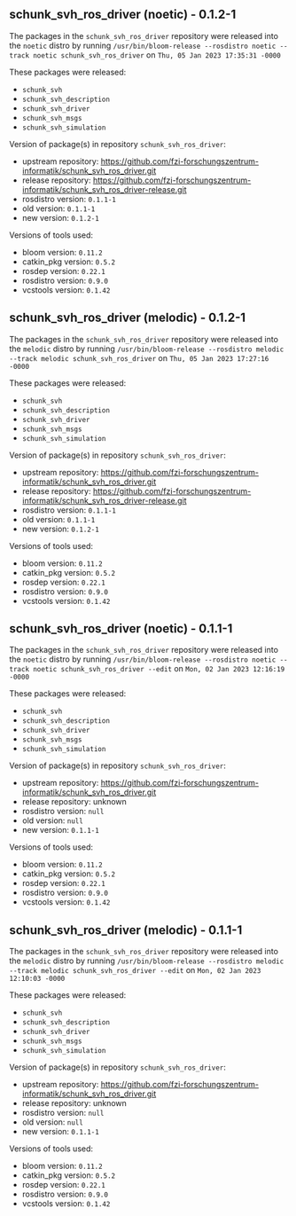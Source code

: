 ## schunk_svh_ros_driver (noetic) - 0.1.2-1

The packages in the `schunk_svh_ros_driver` repository were released into the `noetic` distro by running `/usr/bin/bloom-release --rosdistro noetic --track noetic schunk_svh_ros_driver` on `Thu, 05 Jan 2023 17:35:31 -0000`

These packages were released:
- `schunk_svh`
- `schunk_svh_description`
- `schunk_svh_driver`
- `schunk_svh_msgs`
- `schunk_svh_simulation`

Version of package(s) in repository `schunk_svh_ros_driver`:

- upstream repository: https://github.com/fzi-forschungszentrum-informatik/schunk_svh_ros_driver.git
- release repository: https://github.com/fzi-forschungszentrum-informatik/schunk_svh_ros_driver-release.git
- rosdistro version: `0.1.1-1`
- old version: `0.1.1-1`
- new version: `0.1.2-1`

Versions of tools used:

- bloom version: `0.11.2`
- catkin_pkg version: `0.5.2`
- rosdep version: `0.22.1`
- rosdistro version: `0.9.0`
- vcstools version: `0.1.42`


## schunk_svh_ros_driver (melodic) - 0.1.2-1

The packages in the `schunk_svh_ros_driver` repository were released into the `melodic` distro by running `/usr/bin/bloom-release --rosdistro melodic --track melodic schunk_svh_ros_driver` on `Thu, 05 Jan 2023 17:27:16 -0000`

These packages were released:
- `schunk_svh`
- `schunk_svh_description`
- `schunk_svh_driver`
- `schunk_svh_msgs`
- `schunk_svh_simulation`

Version of package(s) in repository `schunk_svh_ros_driver`:

- upstream repository: https://github.com/fzi-forschungszentrum-informatik/schunk_svh_ros_driver.git
- release repository: https://github.com/fzi-forschungszentrum-informatik/schunk_svh_ros_driver-release.git
- rosdistro version: `0.1.1-1`
- old version: `0.1.1-1`
- new version: `0.1.2-1`

Versions of tools used:

- bloom version: `0.11.2`
- catkin_pkg version: `0.5.2`
- rosdep version: `0.22.1`
- rosdistro version: `0.9.0`
- vcstools version: `0.1.42`


## schunk_svh_ros_driver (noetic) - 0.1.1-1

The packages in the `schunk_svh_ros_driver` repository were released into the `noetic` distro by running `/usr/bin/bloom-release --rosdistro noetic --track noetic schunk_svh_ros_driver --edit` on `Mon, 02 Jan 2023 12:16:19 -0000`

These packages were released:
- `schunk_svh`
- `schunk_svh_description`
- `schunk_svh_driver`
- `schunk_svh_msgs`
- `schunk_svh_simulation`

Version of package(s) in repository `schunk_svh_ros_driver`:

- upstream repository: https://github.com/fzi-forschungszentrum-informatik/schunk_svh_ros_driver.git
- release repository: unknown
- rosdistro version: `null`
- old version: `null`
- new version: `0.1.1-1`

Versions of tools used:

- bloom version: `0.11.2`
- catkin_pkg version: `0.5.2`
- rosdep version: `0.22.1`
- rosdistro version: `0.9.0`
- vcstools version: `0.1.42`


## schunk_svh_ros_driver (melodic) - 0.1.1-1

The packages in the `schunk_svh_ros_driver` repository were released into the `melodic` distro by running `/usr/bin/bloom-release --rosdistro melodic --track melodic schunk_svh_ros_driver --edit` on `Mon, 02 Jan 2023 12:10:03 -0000`

These packages were released:
- `schunk_svh`
- `schunk_svh_description`
- `schunk_svh_driver`
- `schunk_svh_msgs`
- `schunk_svh_simulation`

Version of package(s) in repository `schunk_svh_ros_driver`:

- upstream repository: https://github.com/fzi-forschungszentrum-informatik/schunk_svh_ros_driver.git
- release repository: unknown
- rosdistro version: `null`
- old version: `null`
- new version: `0.1.1-1`

Versions of tools used:

- bloom version: `0.11.2`
- catkin_pkg version: `0.5.2`
- rosdep version: `0.22.1`
- rosdistro version: `0.9.0`
- vcstools version: `0.1.42`


